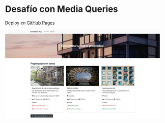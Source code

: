 # Desafío con Media Queries

Deploy en [GitHub Pages](https://albotero.github.io/inmobiliaria/)

[![Deploy](./assets/img/screenshot.png)](https://albotero.github.io/inmobiliaria/)
